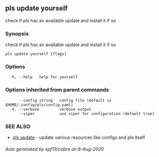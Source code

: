 ## pls update yourself

check if pls has an available update and install it if so

### Synopsis

check if pls has an available update and install it if so

```
pls update yourself [flags]
```

### Options

```
  -h, --help   help for yourself
```

### Options inherited from parent commands

```
      --config string   config file (default is $HOME/.config/pls/config.yaml)
  -V, --verbose         verbose output
      --viper           use viper for configuration (default true)
```

### SEE ALSO

* [pls update](pls_update.md)	 - update various resources like configs and pls itself

###### Auto generated by spf13/cobra on 6-Aug-2020
